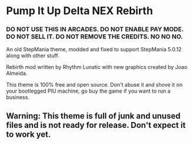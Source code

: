 # Pump It Up Delta NEX Rebirth

### DO NOT USE THIS IN ARCADES. DO NOT ENABLE PAY MODE. DO NOT SELL IT. DO NOT REMOVE THE CREDITS. NO NO NO. 

An old StepMania theme, modded and fixed to support StepMania 5.0.12 along with other stuff.

Rebirth mod written by Rhythm Lunatic with new graphics created by Joao Almeida.

This theme is 100% free and open source. Don't abuse it and shove it on your bootlegged PIU machine, go buy the game if you want to run a business.

## Warning: This theme is full of junk and unused files and is not ready for release. Don't expect it to work yet.
